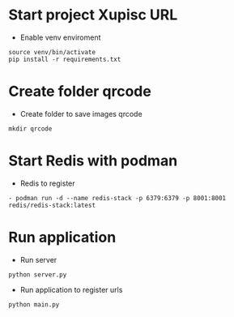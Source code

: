 # Start project Xupisc URL
* Enable venv enviroment

```
source venv/bin/activate
pip install -r requirements.txt
```

# Create folder qrcode
* Create folder to save images qrcode
```
mkdir qrcode
```

# Start Redis with podman
* Redis to register
```
- podman run -d --name redis-stack -p 6379:6379 -p 8001:8001 redis/redis-stack:latest
```

# Run application
* Run server
```
python server.py
```

* Run application to register urls
```
python main.py
```